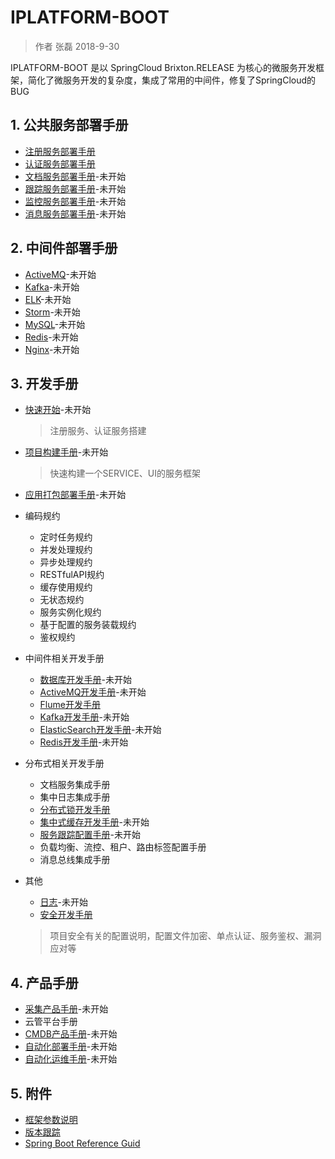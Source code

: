 # IPLATFORM-BOOT

>  作者 张磊 2018-9-30

IPLATFORM-BOOT 是以 SpringCloud Brixton.RELEASE 为核心的微服务开发框架，简化了微服务开发的复杂度，集成了常用的中间件，修复了SpringCloud的BUG

## 1. 公共服务部署手册

* [注册服务部署手册](iplatform-common/DiscoveryService.md)
* [认证服务部署手册](iplatform-common/AuthService.md)
* [文档服务部署手册](iplatfrom-common/DfssService.md)-未开始
* [跟踪服务部署手册](iplatfrom-common/TraceService.md)-未开始
* [监控服务部署手册](iplatfrom-common/AdminService.md)-未开始
* [消息服务部署手册](iplatfrom-common/NotifyService.md)-未开始

## 2. 中间件部署手册

* [ActiveMQ](middleware/ActiveMQ.md)-未开始
* [Kafka](middleware/Kafka.md)-未开始
* [ELK](middleware/ELK.md)-未开始
* [Storm](middleware/Storm.md)-未开始
* [MySQL](middleware/MysQL.md)-未开始
* [Redis](middleware/Redis.md)-未开始
* [Nginx](Nginx.md)-未开始

## 3. 开发手册

* [快速开始](QuickStart.md)-未开始

  > 注册服务、认证服务搭建

* [项目构建手册](YourFirstProject.md)-未开始

  > 快速构建一个SERVICE、UI的服务框架

* [应用打包部署手册](ProjectBuild.md)-未开始

* 编码规约

  * 定时任务规约
  * 并发处理规约
  * 异步处理规约
  * RESTfulAPI规约
  * 缓存使用规约
  * 无状态规约
  * 服务实例化规约
  * 基于配置的服务装载规约
  * 鉴权规约

* 中间件相关开发手册

  * [数据库开发手册](developer/database/README.md)-未开始
  * [ActiveMQ开发手册](developer/activemq/README.md)-未开始
  * [Flume开发手册](developer/flume/README.md)
  * [Kafka开发手册](developer/kafka/README.md)-未开始
  * [ElasticSearch开发手册](developer/elasticsearch/README.md)-未开始
  * [Redis开发手册](developer/redis/README.md)-未开始

* 分布式相关开发手册

  * 文档服务集成手册
  * 集中日志集成手册
  * [分布式锁开发手册](developer/distributedlock/README.md)
  * [集中式缓存开发手册](developer/distributedcache/README.md)-未开始
  * [服务跟踪配置手册](developer/trace/README.md)-未开始
  * 负载均衡、流控、租户、路由标签配置手册
  * 消息总线集成手册

* 其他

  * [日志](Logs.md)-未开始
  * [安全开发手册](Security.md)

  > 项目安全有关的配置说明，配置文件加密、单点认证、服务鉴权、漏洞应对等

## 4. 产品手册

- [采集产品手册](product/octopus/README.md)-未开始
- 云管平台手册
- [CMDB产品手册](product/cmdb/README.md)-未开始
- [自动化部署手册](product/autodeploy/README.md)-未开始
- [自动化运维手册](product/automatic/README.md)-未开始

## 5. 附件

* [框架参数说明](Properties.md)
* [版本跟踪](ChangeLog.md)
* [Spring Boot Reference Guid](https://docs.spring.io/spring-boot/docs/1.3.5.RELEASE/reference/html/)

